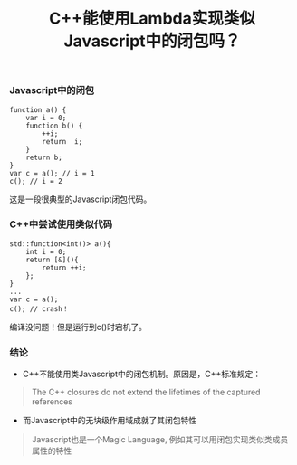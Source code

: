 ﻿---
layout: post
title: C++能使用Lambda实现类似Javascript中的闭包吗？
categories:
- C++
tags:
- C++, Javascript, Lambda
---

### Javascript中的闭包
```
function a() {
    var i = 0;
    function b() {
        ++i;
        return  i;
    }
    return b;
}
var c = a(); // i = 1
c(); // i = 2
```
这是一段很典型的Javascript闭包代码。

### C++中尝试使用类似代码
```
std::function<int()> a(){
    int i = 0;
    return [&](){
        return ++i;
    };
}
...
var c = a(); 
c(); // crash！
```
编译没问题！但是运行到c()时宕机了。

### 结论
- C++不能使用类Javascript中的闭包机制。原因是，C++标准规定：
> The C++ closures do not extend the lifetimes of the captured references

-  而Javascript中的无块级作用域成就了其闭包特性
>  Javascript也是一个Magic Language, 例如其可以用闭包实现类似类成员属性的特性